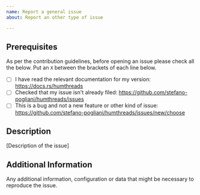 ```yaml
---
name: Report a general issue
about: Report an other type of issue

---
```


<!--

Have you read the Code of Conduct?
By filing an Issue, you are expected to comply with it, including treating everyone with respect:
https://github.com/stefano-pogliani/humthreads/blob/master/CODE_OF_CONDUCT.md

-->

## Prerequisites

As per the contribution guidelines, before opening an issue please check all the below.
Put an `X` between the brackets of each line below.

  * [ ] I have read the relevant documentation for my version: https://docs.rs/humthreads
  * [ ] Checked that my issue isn't already filed: https://github.com/stefano-pogliani/humthreads/issues
  * [ ] This is a bug and not a new feature or other kind of issue: https://github.com/stefano-pogliani/humthreads/issues/new/choose

## Description

[Description of the issue]

## Additional Information

Any additional information, configuration or data that might be necessary to reproduce the issue.
